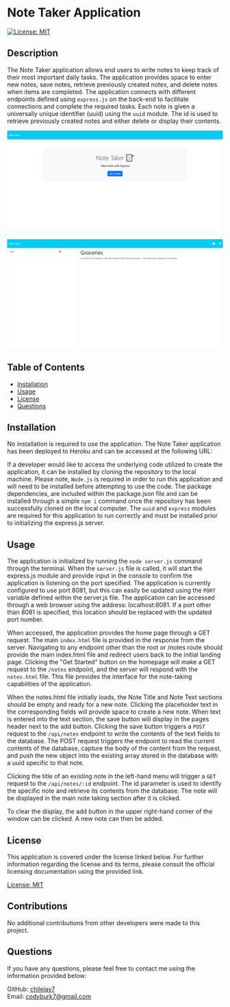 # Note Taker Application
[![License: MIT](https://img.shields.io/badge/License-MIT-yellow.svg)](https://opensource.org/licenses/MIT)

## Description

The Note Taker application allows end users to write notes to keep track of their most important daily tasks.  The application provides space to enter new notes, save notes, retrieve previously created notes, and delete notes when items are completed.  The application connects with different endpoints defined using `express.js` on the back-end to facilitate connections and complete the required tasks.  Each note is given a universally unique identifier (uuid) using the `uuid`  module.  The id is used to retrieve previously created notes and either delete or display their contents.

![Note Taker Application](./images/note_taker_home.png)
![Note Taker Application](./images/note_taker_notes.png)

## Table of Contents 

- [Installation](#installation)  
- [Usage](#usage)  
- [License](#license)
- [Questions](#questions)  
      
    
## Installation

No installation is required to use the application.  The Note Taker application has been deployed to Heroku and can be accessed at the following URL: 

If a developer would like to access the underlying code utilized to create the application, it can be installed by cloning the repository to the local machine.  Please note, `Node.js` is required in order to run this application and will need to be installed before attempting to use the code.  The package dependencies, are included within the package.json file and can be installed through a simple `npm i` command once the repository has been successfully cloned on the local computer.  The `uuid` and `express` modules are required for this application to run correctly and must be installed prior to initializing the express.js server.

## Usage

The application is initialized by running the `node server.js` command through the terminal.  When the `server.js` file is called, it will start the express.js module and provide input in the console to confirm the application is listening on the port specified.  The application is currently configured to use port 8081, but this can easily be updated using the `PORT` variable defined within the server.js file.  The application can be accessed through a web browser using the address: localhost:8081.  If a port other than 8081 is specified, this location should be replaced with the updated port number.

When accessed, the application provides the home page through a GET request.  The main `index.html` file is provided in the response from the server.  Navigating to any endpoint other than the root or /notes route should provide the main index.html file and redirect users back to the initial landing page.  Clicking the "Get Started" button on the homepage will make a GET request to the `/notes` endpoint, and the server will respond with the `notes.html` file.  This file provides the interface for the note-taking capabilities of the application.

When the notes.html file initially loads, the Note Title and Note Text sections should be empty and ready for a new note.  Clicking the placeholder text in the corresponding fields will provide space to create a new note.  When text is entered into the text section, the save button will display in the pages header next to the add button.  Clicking the save button triggers a `POST` request to the `/api/notes` endpoint to write the contents of the text fields to the database.  The POST request triggers the endpoint to read the current contents of the database, capture the body of the content from the request, and push the new object into the existing array stored in the database with a uuid specific to that note.

Clicking the title of an existing note in the left-hand menu will trigger a `GET` request to the `/api/notes/:id` endpoint.  The id parameter is used to identify the specific note and retrieve its contents from the database.  The note will be displayed in the main note taking section after it is clicked.

To clear the display, the add button in the upper right-hand corner of the window can be clicked.  A new note can then be added.

## License

This application is covered under the license linked below.  For further information regarding the license and its terms, please consult the official licensing documentation using the provided link.

[License: MIT](https://opensource.org/licenses/MIT)

## Contributions

No additional contributions from other developers were made to this project.

## Questions

If you have any questions, please feel free to contact me using the information provided below:  
  
GitHub: [chilejay7](https://github.com/chilejay7?tab=repositories)  
Email: codyburk7@gmail.com
